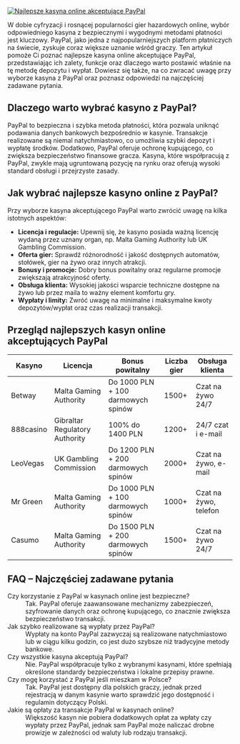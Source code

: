 [![Najlepsze kasyna online akceptujące PayPal](https://123-caf.pages.dev/gitsignup.png)](https://vrmoo.ru/Bt82HjjY)

<p>W dobie cyfryzacji i rosnącej popularności gier hazardowych online, wybór odpowiedniego kasyna z bezpiecznymi i wygodnymi metodami płatności jest kluczowy. PayPal, jako jedna z najpopularniejszych platform płatniczych na świecie, zyskuje coraz większe uznanie wśród graczy. Ten artykuł pomoże Ci poznać najlepsze kasyna online akceptujące PayPal, przedstawiając ich zalety, funkcje oraz dlaczego warto postawić właśnie na tę metodę depozytu i wypłat. Dowiesz się także, na co zwracać uwagę przy wyborze kasyna z PayPal oraz poznasz odpowiedzi na najczęściej zadawane pytania.</p>  <h2>Dlaczego warto wybrać kasyno z PayPal?</h2> <p>PayPal to bezpieczna i szybka metoda płatności, która pozwala uniknąć podawania danych bankowych bezpośrednio w kasynie. Transakcje realizowane są niemal natychmiastowo, co umożliwia szybki depozyt i wypłatę środków. Dodatkowo, PayPal oferuje ochronę kupującego, co zwiększa bezpieczeństwo finansowe gracza. Kasyna, które współpracują z PayPal, zwykle mają ugruntowaną pozycję na rynku oraz oferują wysoki standard obsługi i przejrzyste zasady.</p>  <h2>Jak wybrać najlepsze kasyno online z PayPal?</h2> <p>Przy wyborze kasyna akceptującego PayPal warto zwrócić uwagę na kilka istotnych aspektów:</p> <ul> <li><strong>Licencja i regulacje:</strong> Upewnij się, że kasyno posiada ważną licencję wydaną przez uznany organ, np. Malta Gaming Authority lub UK Gambling Commission.</li> <li><strong>Oferta gier:</strong> Sprawdź różnorodność i jakość dostępnych automatów, stołówek, gier na żywo oraz innych atrakcji.</li> <li><strong>Bonusy i promocje:</strong> Dobry bonus powitalny oraz regularne promocje zwiększają atrakcyjność oferty.</li> <li><strong>Obsługa klienta:</strong> Wysokiej jakości wsparcie techniczne dostępne na żywo lub przez maila to ważny element komfortu gry.</li> <li><strong>Wypłaty i limity:</strong> Zwróć uwagę na minimalne i maksymalne kwoty depozytów/wypłat oraz czas realizacji transakcji.</li> </ul>  <h2>Przegląd najlepszych kasyn online akceptujących PayPal</h2> <table> <thead> <tr> <th>Kasyno</th> <th>Licencja</th> <th>Bonus powitalny</th> <th>Liczba gier</th> <th>Obsługa klienta</th> </tr> </thead> <tbody> <tr> <td>Betway</td> <td>Malta Gaming Authority</td> <td>Do 1000 PLN + 100 darmowych spinów</td> <td>1500+</td> <td>Czat na żywo 24/7</td> </tr> <tr> <td>888casino</td> <td>Gibraltar Regulatory Authority</td> <td>100% do 1400 PLN</td> <td>1200+</td> <td>24/7 czat i e-mail</td> </tr> <tr> <td>LeoVegas</td> <td>UK Gambling Commission</td> <td>Do 1200 PLN + 200 darmowych spinów</td> <td>2000+</td> <td>Czat na żywo, e-mail</td> </tr> <tr> <td>Mr Green</td> <td>Malta Gaming Authority</td> <td>Do 1000 PLN + 100 darmowych spinów</td> <td>1000+</td> <td>Czat na żywo, telefon</td> </tr> <tr> <td>Casumo</td> <td>Malta Gaming Authority</td> <td>Do 1500 PLN + 200 darmowych spinów</td> <td>1500+</td> <td>Czat na żywo 24/7</td> </tr> </tbody> </table>  <h2>FAQ – Najczęściej zadawane pytania</h2> <dl> <dt>Czy korzystanie z PayPal w kasynach online jest bezpieczne?</dt> <dd>Tak. PayPal oferuje zaawansowane mechanizmy zabezpieczeń, szyfrowanie danych oraz ochronę kupującego, co znacznie zwiększa bezpieczeństwo transakcji.</dd>  <dt>Jak szybko realizowane są wypłaty przez PayPal?</dt> <dd>Wypłaty na konto PayPal zazwyczaj są realizowane natychmiastowo lub w ciągu kilku godzin, co jest dużo szybsze niż tradycyjne metody bankowe.</dd>  <dt>Czy wszystkie kasyna akceptują PayPal?</dt> <dd>Nie. PayPal współpracuje tylko z wybranymi kasynami, które spełniają określone standardy bezpieczeństwa i lokalne przepisy prawne.</dd>  <dt>Czy mogę korzystać z PayPal jeśli mieszkam w Polsce?</dt> <dd>Tak. PayPal jest dostępny dla polskich graczy, jednak przed rejestracją w danym kasynie warto sprawdzić jego dostępność i regulamin dotyczący Polski.</dd>  <dt>Jakie są opłaty za transakcje PayPal w kasynach online?</dt> <dd>Większość kasyn nie pobiera dodatkowych opłat za wpłaty czy wypłaty przez PayPal, jednak sam PayPal może naliczać drobne prowizje w zależności od waluty lub rodzaju transakcji.</dd> </dl>
